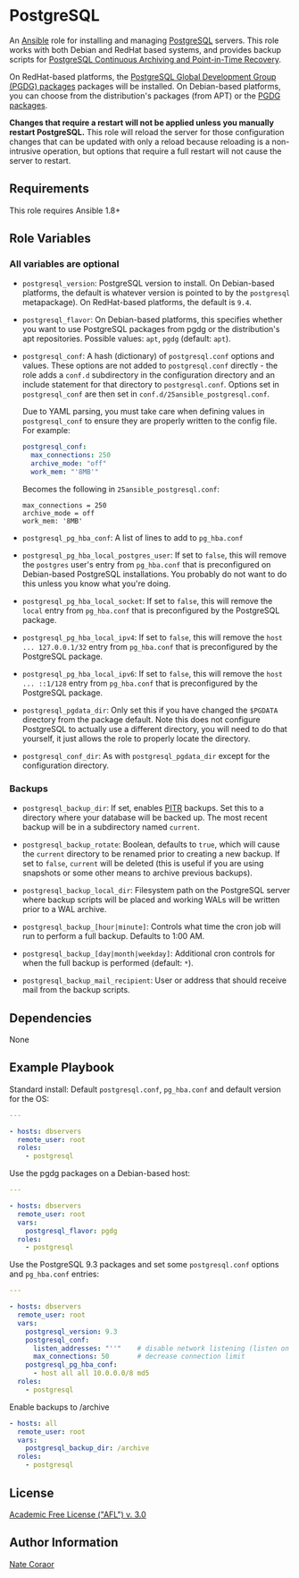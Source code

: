 PostgreSQL
==========

An [Ansible][ansible] role for installing and managing [PostgreSQL][postgresql]
servers. This role works with both Debian and RedHat based systems, and
provides backup scripts for [PostgreSQL Continuous Archiving and Point-in-Time
Recovery][postgresql_pitr].

On RedHat-based platforms, the [PostgreSQL Global Development Group (PGDG)
packages][pgdg_yum] packages will be installed. On Debian-based platforms, you
can choose from the distribution's packages (from APT) or the [PGDG
packages][pgdg_apt].

[ansible]: http://www.ansible.com/
[postgresql]: http://www.postgresql.org/
[postgresql_pitr]: http://www.postgresql.org/docs/9.4/static/continuous-archiving.html
[pgdg_yum]: http://yum.postgresql.org/
[pgdg_apt]: http://apt.postgresql.org/

**Changes that require a restart will not be applied unless you manually
restart PostgreSQL.** This role will reload the server for those configuration
changes that can be updated with only a reload because reloading is a
non-intrusive operation, but options that require a full restart will not cause
the server to restart.

Requirements
------------

This role requires Ansible 1.8+

Role Variables
--------------

### All variables are optional ###

- `postgresql_version`: PostgreSQL version to install. On Debian-based
  platforms, the default is whatever version is pointed to by the `postgresql`
  metapackage). On RedHat-based platforms, the default is `9.4`.

- `postgresql_flavor`: On Debian-based platforms, this specifies whether you
  want to use PostgreSQL packages from pgdg or the distribution's apt
  repositories. Possible values: `apt`, `pgdg` (default: `apt`).

- `postgresql_conf`: A hash (dictionary) of `postgresql.conf` options and
  values. These options are not added to `postgresql.conf` directly - the role
  adds a `conf.d` subdirectory in the configuration directory and an include
  statement for that directory to `postgresql.conf`. Options set in
  `postgresql_conf` are then set in `conf.d/25ansible_postgresql.conf`.

  Due to YAML parsing, you must take care when defining values in
  `postgresql_conf` to ensure they are properly written to the config file. For
  example:

  ```yaml
  postgresql_conf:
    max_connections: 250
    archive_mode: "off"
    work_mem: "'8MB'"
  ```

  Becomes the following in `25ansible_postgresql.conf`:

  ```
  max_connections = 250
  archive_mode = off
  work_mem: '8MB'
  ```

- `postgresql_pg_hba_conf`: A list of lines to add to `pg_hba.conf`

- `postgresql_pg_hba_local_postgres_user`: If set to `false`, this will remove
  the `postgres` user's entry from `pg_hba.conf` that is preconfigured on
  Debian-based PostgreSQL installations. You probably do not want to do this
  unless you know what you're doing.

- `postgresql_pg_hba_local_socket`: If set to `false`, this will remove the
  `local` entry from `pg_hba.conf` that is preconfigured by the PostgreSQL
  package.

- `postgresql_pg_hba_local_ipv4`: If set to `false`, this will remove the `host
  ... 127.0.0.1/32` entry from `pg_hba.conf` that is preconfigured by the
  PostgreSQL package.

- `postgresql_pg_hba_local_ipv6`: If set to `false`, this will remove the `host
  ... ::1/128` entry from `pg_hba.conf` that is preconfigured by the PostgreSQL
  package.

- `postgresql_pgdata_dir`: Only set this if you have changed the `$PGDATA`
  directory from the package default. Note this does not configure PostgreSQL
  to actually use a different directory, you will need to do that yourself, it
  just allows the role to properly locate the directory.

- `postgresql_conf_dir`: As with `postgresql_pgdata_dir` except for the
  configuration directory.

### Backups ###

- `postgresql_backup_dir`: If set, enables [PITR][postgresql_pitr] backups. Set
  this to a directory where your database will be backed up. The most recent
  backup will be in a subdirectory named `current`.

- `postgresql_backup_rotate`: Boolean, defaults to `true`, which will cause the
  `current` directory to be renamed prior to creating a new backup. If set to
  `false`, `current` will be deleted (this is useful if you are using snapshots
  or some other means to archive previous backups).

- `postgresql_backup_local_dir`: Filesystem path on the PostgreSQL server where
  backup scripts will be placed and working WALs will be written prior to a WAL
  archive.

- `postgresql_backup_[hour|minute]`: Controls what time the cron job will run
  to perform a full backup. Defaults to 1:00 AM.

- `postgresql_backup_[day|month|weekday]`: Additional cron controls for when
  the full backup is performed (default: `*`).

- `postgresql_backup_mail_recipient`: User or address that should receive mail
  from the backup scripts.

Dependencies
------------

None

Example Playbook
----------------

Standard install: Default `postgresql.conf`, `pg_hba.conf` and default version
for the OS:

```yaml
---

- hosts: dbservers
  remote_user: root
  roles:
    - postgresql
```

Use the pgdg packages on a Debian-based host:

```yaml
---

- hosts: dbservers
  remote_user: root
  vars:
    postgresql_flavor: pgdg
  roles:
    - postgresql
```

Use the PostgreSQL 9.3 packages and set some `postgresql.conf` options and
`pg_hba.conf` entries:

```yaml
---

- hosts: dbservers
  remote_user: root
  vars:
    postgresql_version: 9.3
    postgresql_conf:
      listen_addresses: "''"    # disable network listening (listen on unix socket only)
      max_connections: 50       # decrease connection limit
    postgresql_pg_hba_conf:
      - host all all 10.0.0.0/8 md5
  roles:
    - postgresql
```

Enable backups to /archive

```yaml
- hosts: all
  remote_user: root
  vars:
    postgresql_backup_dir: /archive
  roles:
    - postgresql
```

License
-------

[Academic Free License ("AFL") v. 3.0][afl]

[afl]: http://opensource.org/licenses/AFL-3.0

Author Information
------------------

[Nate Coraor](https://github.com/natefoo)  
